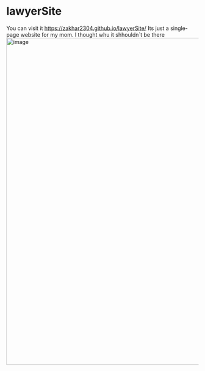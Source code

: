 # lawyerSite
You can visit it https://zakhar2304.github.io/lawyerSite/
Its just a single-page website for my mom. I thought whu it shhouldn`t be there
<img width="1900" height="856" alt="image" src="https://github.com/user-attachments/assets/9c03fa50-157a-4469-aa3c-9c4398107b82" />
